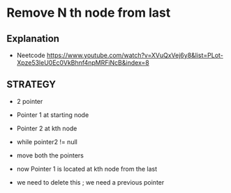 # Remove N th node from last 

## Explanation 
- Neetcode https://www.youtube.com/watch?v=XVuQxVej6y8&list=PLot-Xpze53leU0Ec0VkBhnf4npMRFiNcB&index=8

## STRATEGY 

- 2 pointer 
- Pointer 1  at starting node 
- Pointer 2  at kth node
- while pointer2 != null
- move both the pointers 

- now Pointer 1 is located at kth node from the last 
- we need to delete this ;
we need a previous pointer 

